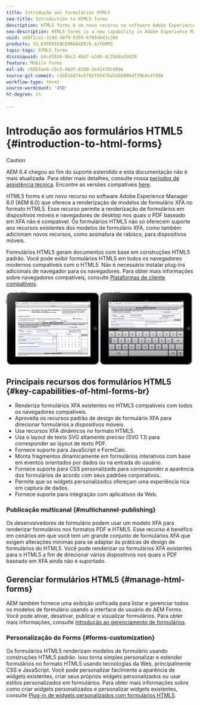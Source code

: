 ```yaml
---
title: Introdução aos formulários HTML5
seo-title: Introduction to HTML5 forms
description: HTML5 forms é um novo recurso no software Adobe Experience Manager 6.0 (AEM 6.0) que oferece a renderização de modelos de formulário XFA no formato HTML5.
seo-description: HTML5 forms is a new capability in Adobe Experience Manager 6.0 (AEM 6.0) software that offers rendering of XFA form templates in HTML5 format.
uuid: a68f1ca1-32dd-48f9-9359-8f09abd1c3de
products: SG_EXPERIENCEMANAGER/6.4/FORMS
topic-tags: hTML5_forms
discoiquuid: b8cd2656-8bc2-4bd7-a3d6-dc76b0a2d429
feature: Mobile Forms
exl-id: c69b5ae6-c5c5-46df-8290-3e41470cd09e
source-git-commit: c5b816d74c6f02f85476d16868844f39b4c47996
workflow-type: tm+mt
source-wordcount: '450'
ht-degree: 1%

---
```


# Introdução aos formulários HTML5 {#introduction-to-html-forms}

>[!CAUTION]
>
>AEM 6.4 chegou ao fim do suporte estendido e esta documentação não é mais atualizada. Para obter mais detalhes, consulte nossa [períodos de assistência técnica](https://helpx.adobe.com/br/support/programs/eol-matrix.html). Encontre as versões compatíveis [here](https://experienceleague.adobe.com/docs/).

HTML5 forms é um novo recurso no software Adobe Experience Manager 6.0 (AEM 6.0) que oferece a renderização de modelos de formulário XFA no formato HTML5. Esse recurso permite a renderização de formulários em dispositivos móveis e navegadores de desktop nos quais o PDF baseado em XFA não é compatível. Os formulários HTML5 não só oferecem suporte aos recursos existentes dos modelos de formulário XFA, como também adicionam novos recursos, como assinatura de rabisco, para dispositivos móveis.

Formulários HTML5 geram documentos com base em construções HTML5 padrão. Você pode exibir formulários HTML5 em todos os navegadores modernos compatíveis com o HTML5. Não é necessário instalar plug-ins adicionais de navegador para os navegadores. Para obter mais informações sobre navegadores compatíveis, consulte [Plataformas de cliente compatíveis](https://adobe.com/go/learn_aemforms_supportedplatforms_63).

![](do-not-localize/mobile_form_on_an_ipad_date_14.png)

## Principais recursos dos formulários HTML5 {#key-capabilities-of-html-forms-br}

* Renderiza formulários XFA existentes no HTML5 compatíveis com todos os navegadores compatíveis.
* Aproveita os recursos padrão de design de formulário XFA para direcionar formulários a dispositivos móveis.
* Usa recursos XFA dinâmicos no formato HTML5.
* Usa o layout de texto SVG altamente preciso (SVG 1.1) para corresponder ao layout de texto PDF.
* Fornece suporte para JavaScript e FormCalc.
* Monta fragmentos dinamicamente em formulários interativos com base em eventos orientados por dados ou na entrada do usuário.
* Fornece suporte para CSS personalizado para corresponder a aparência dos formulários de acordo com seus padrões corporativos.
* Permite que os widgets personalizados ofereçam uma experiência rica em captura de dados.
* Fornece suporte para integração com aplicativos da Web.

### Publicação multicanal {#multichannel-publishing}

Os desenvolvedores de formulário podem usar um modelo XFA para renderizar formulários nos formatos PDF e HTML5. Esse recurso é benéfico em cenários em que você tem um grande conjunto de formulários XFA que exigem alterações mínimas para se adaptar às práticas de design de formulários do HTML5. Você pode renderizar os formulários XFA existentes para o HTML5 a fim de direcionar vários dispositivos nos quais o PDF baseado em XFA ainda não é suportado.

## Gerenciar formulários HTML5 {#manage-html-forms}

AEM também fornece uma exibição unificada para listar e gerenciar todos os modelos de formulário usando a interface do usuário do AEM Forms. Você pode ativar, desativar, publicar e visualizar formulários. Para obter mais informações, consulte [Introdução ao gerenciamento de formulários](/help/forms/using/introduction-managing-forms.md).

### Personalização do Forms {#forms-customization}

Os formulários HTML5 renderizam modelos de formulário usando construções HTML5 padrão. Isso torna simples personalizar e estender formulários no formato HTML5 usando tecnologias da Web, principalmente CSS e JavaScript. Você pode personalizar facilmente a aparência de widgets existentes, criar seus próprios widgets personalizados ou usar estilos personalizados em formulários. Para obter mais informações sobre como criar widgets personalizados e personalizar widgets existentes, consulte [Plug-in de widgets personalizados com formulários HTML5](/help/forms/using/custom-widgets.md).

